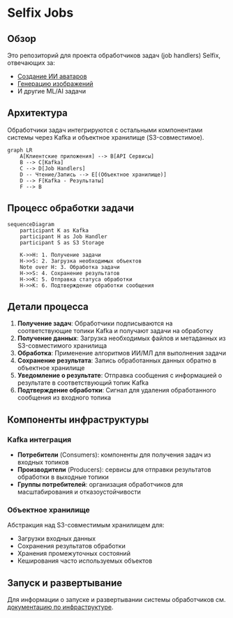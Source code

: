 # Selfix Jobs

## Обзор

Это репозиторий для проекта обработчиков задач (job handlers) Selfix, отвечающих за:

- [Создание ИИ аватаров](Selfix.Jobs/Selfix.Jobs.AvatarCreator/AvatarCreator.md)
- [Генерацию изображений](Selfix.Jobs/Selfix.Jobs.ImageGenerator/ImageGenerator.md)
- И другие ML/AI задачи

## Архитектура

Обработчики задач интегрируются с остальными компонентами системы через Kafka и объектное хранилище (S3-совместимое).

```mermaid
graph LR
    A[Клиентские приложения] --> B[API Сервисы]
    B --> C[Kafka]
    C --> D[Job Handlers]
    D -- Чтение/Запись --> E[(Объектное хранилище)]
    D --> F[Kafka - Результаты]
    F --> B
```

## Процесс обработки задачи

```mermaid
sequenceDiagram
    participant K as Kafka
    participant H as Job Handler
    participant S as S3 Storage

    K->>H: 1. Получение задачи
    H->>S: 2. Загрузка необходимых объектов
    Note over H: 3. Обработка задачи
    H->>S: 4. Сохранение результатов
    H->>K: 5. Отправка статуса обработки
    H->>K: 6. Подтверждение обработки сообщения
```

## Детали процесса

1. **Получение задач**: Обработчики подписываются на соответствующие топики Kafka и получают задачи на обработку
2. **Получение данных**: Загрузка необходимых файлов и метаданных из S3-совместимого хранилища
3. **Обработка**: Применение алгоритмов ИИ/МЛ для выполнения задачи
4. **Сохранение результата**: Запись обработанных данных обратно в объектное хранилище
5. **Уведомление о результате**: Отправка сообщения с информацией о результате в соответствующий топик Kafka
6. **Подтверждение обработки**: Сигнал для удаления обработанного сообщения из входного топика

## Компоненты инфраструктуры

### Kafka интеграция

- **Потребители** (Consumers): компоненты для получения задач из входных топиков
- **Производители** (Producers): сервисы для отправки результатов обработки в выходные топики
- **Группы потребителей**: организация обработчиков для масштабирования и отказоустойчивости

### Объектное хранилище

Абстракция над S3-совместимым хранилищем для:

- Загрузки входных данных
- Сохранения результатов обработки
- Хранения промежуточных состояний
- Кеширования часто используемых объектов

## Запуск и развертывание

Для информации о запуске и развертывании системы обработчиков см. [документацию по инфраструктуре](/home/stan/AvatarAI/selfix-infrastructure-docs/).
